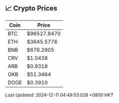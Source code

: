 ## 📈 Crypto Prices

| Coin | Price |
| ---- | ----- |
| BTC | $96527.8470 |
| ETH | $3645.5776 |
| BNB | $676.2905 |
| CRV | $1.0438 |
| ARB | $0.9318 |
| OKB | $51.3464 |
| DOGE | $0.3910 |

_Last Updated: 2024-12-11 04:49:53.028 +0800 HKT_